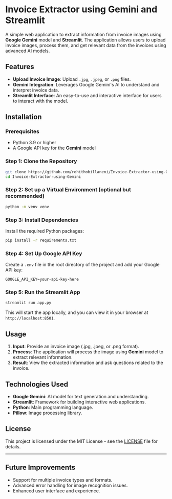 # Invoice Extractor using Gemini and Streamlit

A simple web application to extract information from invoice images using **Google Gemini** model and **Streamlit**. The application allows users to upload invoice images, process them, and get relevant data from the invoices using advanced AI models.

## Features
- **Upload Invoice Image**: Upload `.jpg`, `.jpeg`, or `.png` files.
- **Gemini Integration**: Leverages Google Gemini's AI to understand and interpret invoice data.
- **Streamlit Interface**: An easy-to-use and interactive interface for users to interact with the model.

## Installation

### Prerequisites
- Python 3.9 or higher
- A Google API key for the **Gemini** model

### Step 1: Clone the Repository
```bash
git clone https://github.com/rohithobillaneni/Invoice-Extractor-using-Gemini.git
cd Invoice-Extractor-using-Gemini
```

### Step 2: Set up a Virtual Environment (optional but recommended)
```bash
python -m venv venv
```

### Step 3: Install Dependencies
Install the required Python packages:
```bash
pip install -r requirements.txt
```

### Step 4: Set Up Google API Key
Create a `.env` file in the root directory of the project and add your Google API key:
```
GOOGLE_API_KEY=your-api-key-here
```

### Step 5: Run the Streamlit App
```bash
streamlit run app.py
```

This will start the app locally, and you can view it in your browser at `http://localhost:8501`.

## Usage

1. **Input**: Provide an invoice image (.jpg, .jpeg, or .png format).
2. **Process**: The application will process the image using **Gemini** model to extract relevant information.
3. **Result**: View the extracted information and ask questions related to the invoice.

## Technologies Used
- **Google Gemini**: AI model for text generation and understanding.
- **Streamlit**: Framework for building interactive web applications.
- **Python**: Main programming language.
- **Pillow**: Image processing library.

## License
This project is licensed under the MIT License - see the [LICENSE](LICENSE) file for details.

---

## Future Improvements
- Support for multiple invoice types and formats.
- Advanced error handling for image recognition issues.
- Enhanced user interface and experience.
